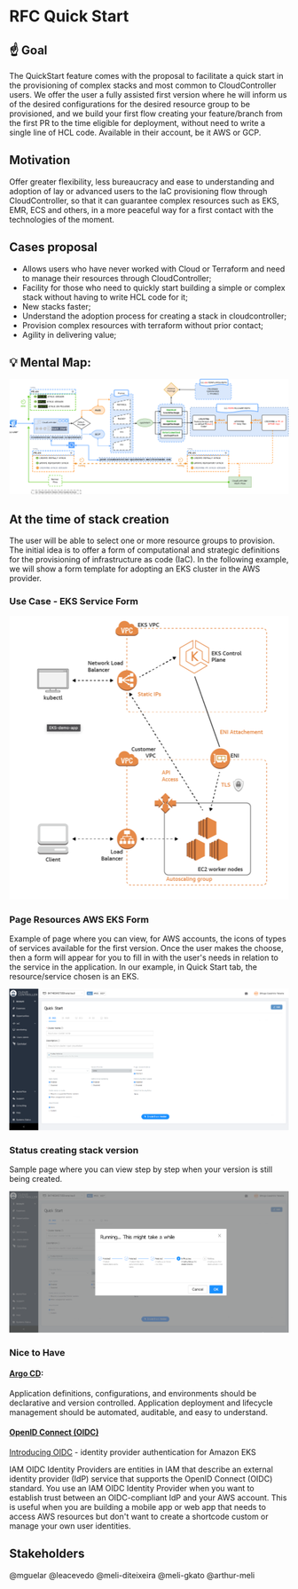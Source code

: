 # RFC Quick Start

## :point_up: Goal
The QuickStart feature comes with the proposal to facilitate a quick start in the provisioning of complex stacks and most common to CloudController users.
We offer the user a fully assisted first version where he will inform us of the desired configurations for the desired resource group to be provisioned,
and we build your first flow creating your feature/branch from the first PR to the time eligible for deployment, without need to write a single line of HCL code.
Available in their account, be it AWS or GCP.

## Motivation
Offer greater flexibility, less bureaucracy and ease to understanding and adoption of lay or advanced users to the IaC provisioning flow through CloudController, 
so that it can guarantee complex resources such as EKS, EMR, ECS and others, in a more peaceful way for a first contact with the technologies of the moment.

## Cases proposal
- Allows users who have never worked with Cloud or Terraform and need to manage their resources through CloudController;
- Facility for those who need to quickly start building a simple or complex stack without having to write HCL code for it;
- New stacks faster;
- Understand the adoption process for creating a stack in cloudcontroller;
- Provision complex resources with terraform without prior contact;
- Agility in delivering value;

## 💡 Mental Map:

![POC_CC_QUICKSTART](https://raw.githubusercontent.com/meli-gkato/rfc-images/main/POC_CC_QUICKSTART.0.1.0.drawio.png)

## At the time of stack creation
The user will be able to select one or more resource groups to provision. 
The initial idea is to offer a form of computational and strategic definitions for the provisioning of infrastructure as code (IaC). 
In the following example, we will show a form template for adopting an EKS cluster in the AWS provider.

### Use Case - EKS Service Form

![use_case_EKS_service_form](https://raw.githubusercontent.com/meli-gkato/rfc-images/main/use_case_EKS_service_form.png)

### Page Resources AWS EKS Form

Example of page where you can view, for AWS accounts, the icons of types of services available for the first version. 
Once the user makes the choose, then a form will appear for you to fill in with the user's needs in relation to the service 
in the application. In our example, in Quick Start tab, the resource/service chosen is an EKS.

![quickstart_eks_form_view](https://raw.githubusercontent.com/meli-gkato/rfc-images/main/quickstart_eks_form_view.png)

### Status creating stack version

Sample page where you can view step by step when your version is still being created.

![cms_executions](https://raw.githubusercontent.com/meli-gkato/rfc-images/main/quickstart_eks_modal_creating.png)

### Nice to Have

#### [Argo CD](https://argo-cd.readthedocs.io/en/stable/):

Application definitions, configurations, and environments should be declarative and version controlled. Application deployment and lifecycle management should be automated, auditable, and easy to understand.

#### [OpenID Connect (OIDC)](https://docs.aws.amazon.com/IAM/latest/UserGuide/id_roles_providers_create_oidc.html)

[Introducing OIDC](https://aws.amazon.com/pt/blogs/containers/introducing-oidc-identity-provider-authentication-amazon-eks/) - identity provider authentication for Amazon EKS

IAM OIDC Identity Providers are entities in IAM that describe an external identity provider (IdP) service that supports the OpenID Connect (OIDC) standard. You use an IAM OIDC Identity Provider when you want to establish trust between an OIDC-compliant IdP and your AWS account. This is useful when you are building a mobile app or web app that needs to access AWS resources but don't want to create a shortcode custom or manage your own user identities.


## Stakeholders
@mguelar 
@leacevedo 
@meli-diteixeira 
@meli-gkato
@arthur-meli


